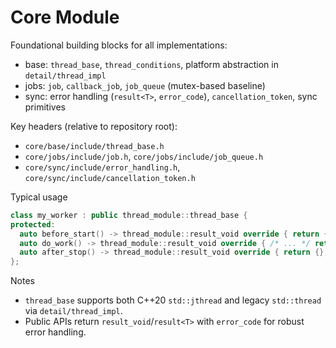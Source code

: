 # Core Module

Foundational building blocks for all implementations:

- base: `thread_base`, `thread_conditions`, platform abstraction in `detail/thread_impl`
- jobs: `job`, `callback_job`, `job_queue` (mutex-based baseline)
- sync: error handling (`result<T>`, `error_code`), `cancellation_token`, sync primitives

Key headers (relative to repository root):
- `core/base/include/thread_base.h`
- `core/jobs/include/job.h`, `core/jobs/include/job_queue.h`
- `core/sync/include/error_handling.h`, `core/sync/include/cancellation_token.h`

Typical usage
```cpp
class my_worker : public thread_module::thread_base {
protected:
  auto before_start() -> thread_module::result_void override { return {}; }
  auto do_work() -> thread_module::result_void override { /* ... */ return {}; }
  auto after_stop() -> thread_module::result_void override { return {}; }
};
```

Notes
- `thread_base` supports both C++20 `std::jthread` and legacy `std::thread` via `detail/thread_impl`.
- Public APIs return `result_void`/`result<T>` with `error_code` for robust error handling.
